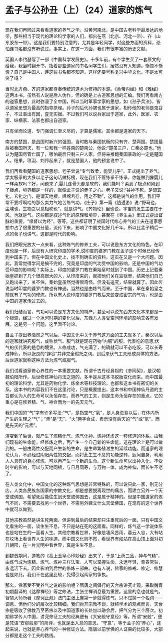 # 孟子与公孙丑（上）（24）道家的炼气

------

现在我们再回过来看看道家的养气之学。沿黄河南北，是中国古老科学最发达的地带，那些相当于现代的理论科学家的人们，都出在燕（北京、河北一带）、齐（山东胶东一带）。这是我们要特别注意的，尤其是年轻同学，对这些方面的资料，恐怕连书名都没有听说过。事实上，在这一方面，我们有很丰富的历史文献。

英国人李约瑟写了一部《中国科学发展史》。十多年前，有个学生买了一套原文的给我，我当时翻开书，指着那些道家的书名问学生们，居然没有人知道。惭愧不惭愧？自己是中国人，连这些书名都不知道，这样还要号称复兴中华文化，不是太可笑了吗？

当时北方燕、齐的道家都尊奉传统的道术为修持的本源。《黄帝内经》和《难经》这两本书，虽然有人说是后人伪作，但的确是上古道家思想的汇编。我们再看南方的道家思想，此时弥漫了全中国，所以当时军事学家的思想，如《孙子兵法》，皆以道家思想为最高的指导原理。孙子的后代孙膑也属于道家，相传他的老师是鬼谷子，不过事出有因，査无实据。不过我们可以说兵家出于道家，此外，医家、农家、纵横家、法家也都出自道家。

只有坐而论道、专门强调仁至义尽的，才算是儒家。其余都是道家的天下。

南方的楚国，是战国时新兴的强国，当时敢与秦国抗衡的只有齐、楚两国。楚国最后被秦国所灭，有一位和我一样姓南的楚南公，他说:“楚虽三户，亡秦必楚也。”他认为楚国尽管亡国了，哪怕最后只剩三户人家，但将来推翻秦国暴政的一定是楚国人。结果，项羽、刘邦起来了，就是楚国人，他的预言说中了。

我们再看看楚国的道家思想。老子曾说“专气致柔，能婴儿乎”，正式提出了养气。学太极拳的大多以老子这句话做标榜，现在我们不管练拳不练拳，你能做到像婴儿一样柔软吗？好，问题来了,婴儿连骨头都是软的，我们能吗？柔到了极点和刚到了极点，境界都是一样的，就像孟子说的赤子之心。老子又说:“谷神不死，是谓玄牝。玄牝之门，是谓天地根。绵绵若存，用之不勤”，这都是说气的作用。我们平常不要哼啊哈的那么卖力气地苦练气功，《庄子》第一篇《逍遥游》说:“野马也，尘埃也，生物之以息相吹也”，就是讲气。《齐物论》里也说，宇宙的发生主要在于风，也就是气。这些都是叙述气化的原理和境界，甚至在《养生主》里正式提出督脉的重要，“缘督以为经”，等等。这些都证明了战国时代修心养气的工夫在道家思想中占了很重要的分量，流传下来，影响了中国文化好几千年。所以比孟子稍后一点的荀子也讲气，这都是时代的影响。

我们把眼光放大一点来看，这种炼气的修养工夫，可以说是东方文化的特色。在印度也是一样，后世有人研究印度的学术,说印度的婆罗门教在孟子这个时候已经传到中国来了。但在中国文化史上，找不到确实的资料，这实在又是一个大问题。因此，我常觉得学问是搞不完的，究竟是印度的气功受中国的影响，还是中国的气功受印度的影响呢？实际上，印度的婆罗门教在秦始皇时就到了中国。历史上记载秦始皇抓到了几个很高很大的人，从印度来的，就把他们关在监狱里，结果他们自己又跑出来了，关不住。秦始皇虽然觉得很奇怪，但没有追究，结果就算了。因此传说当时印度的婆罗门教也有神通，当然也是由炼气而来。至于中国，早在秦始皇之前就有了气功的修炼。所以有人说印度的婆罗门教后来蜕变成密宗的气功，也是由中国的道家传过去的。

我们归结而言，气功可以说是东方文化的特产。甚至可以说东西方文化本来都是一个根源，经过一个冰河时期的变化以后，东西方人类受空间环境的影响又各有发展。这是另一个问题，这里暂不讨论。

自孟子提出养浩然之气以后，中国文化中关于养气这方面的工夫就多了。秦汉以后的道家就讲究服气，或称伏气。服气就是现在药物“内服”的服，代表吃的意思;伏气的伏代表的是息的境界。人修成功，气充满了，的确就可以不必吃饭，可以长寿成神仙，所以张良的“辟谷”并非完全假托之词。到后来伏气工夫形成具体的方法，后世道家就称这种方法为炼气或服气。

我们试看道家修心养性的一本重要文献，所谓千古丹经鼻祖的《参同契》，是汉朝魏伯阳所作。后世修炼神仙丹法之道的，多半是从这本书脱胎变化而来。而中国最初的理论科学，尤其是药物化学、炼金术等科技理论，也都和这本书有密切的关系。这本书的内容我们不在这里讨论，只是概要提出，这本书和中国神仙丹道的主旨都认为人的生命可以永恒存在。而养气的工夫，则是生命永恒存在的重点。它的重心是在修养精、气、神合而为一的先天元气。

我们中国的“气”字有许多写法:“气”，是指空气;“氣”，是人身进食以后，在体内所产生的生理之“气”；“炁”是“无”、“火”两字合成，表示没有后天的“气”或“氣”，而是先天的“元炁”。

演变到了后世，就产生了炼精化气、炼气化神、炼神还虚这一套修道的体系。由我们现有的生命能，经修炼之后，再产生一个自己新的生命能。这在理论上是可以做到的。一般由两性交配而产生新的生命，是生命繁殖滋生的延续功能。而道家的理论认为，不必经过阴阳两性的交配，而将此生生不息的功能逆转，返冋自身，利用人人具有的身心修炼，可以再产生一个新的生命。这个新生命可以出神入化，不受时空的影响，可以与天地同根，与日月同寿，与万物一体，成为神仙，而长生不老了。

在人类文化中，中国文化的这种炼气思想是非常特殊的，可以说只此一家，别无分店。人类各民族各国家的宗教文化，都是想要脱离现世的痛苦，而建立另外一个天堂或佛国，希望死后能往生到天堂或佛国去，这是属于精神的。但是中国道家的炼气不同，不需要去找另一个世界，不需另外建立什么天堂佛国，在现有的这个世界中就可以做到。

其他宗教虽然是讲生死两面，但讲到最后的结果却只注重死后的一面。只有中国文化看生的一面，谈生生不息，不只是站在死的这面看。同样的，炼气这一学说体系也是站在生的一面看人生。其他宗教看世界，好像是凄风苦雨，暮云人谷，大有站在坟场上看世界人生的味道。而中国文化则不然，看世界有如站在高山顶上面对初升朝阳，在一片光明中看世界，真是生生不息。

到魏晋期间，道教的《高上玉皇心印妙经》出来了，于是“上药三品，神与气精”，由炼气成为炼精、炼气、炼神三样法宝。人可以掌握生命，永远年轻，青春常驻，永远活下去。因此影响到后世的修炼三部曲。也有人说，佛家的修戒、修定、修慧也是如此，我们不在这里比较，免得引起两家的争执。

那么，佛家受不受养气之说的影响呢？隋唐之间倡行的天台宗讲究止观，采取魏晋初期翻译的《达摩禅经》等之修法，主张坐禅调息最为重要。这里的息也就是气。智颉大师所著《摩诃止观》法门主张上座第一步就得炼气，只不过换一个名词——调息。但他们分的层次比较精细。我们抛开宗教不谈，就纯学术的观点而言，天台宗是吸收了佛教乃至密宗以及中国道家的长处加以融会后，把气分为三个层次。初期佛学传人中国，讲究修证工夫的经典便有《大安般守意经》等。所谓“安般”，便是梵语“安那般那”的简译，也就是出入息的意思。“守意”，等于孟子的“养心”，连起来说，也就是养心养气的一种修证方法。隋唐以前学佛的人证果的比较多，大部分都是走这个工夫的路线。

